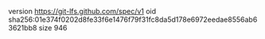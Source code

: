 version https://git-lfs.github.com/spec/v1
oid sha256:01e374f0202d8fe33f6e1476f79f31fc8da5d178e6972eedae8556ab63621bb8
size 946
